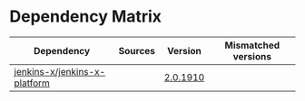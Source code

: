# Dependency Matrix

Dependency | Sources | Version | Mismatched versions
---------- | ------- | ------- | -------------------
[jenkins-x/jenkins-x-platform](https://github.com/jenkins-x/jenkins-x-platform) |  | [2.0.1910](https://github.com/jenkins-x/jenkins-x-platform/releases/tag/v2.0.1910) | 
